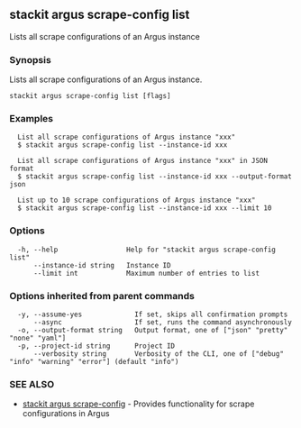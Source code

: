 ## stackit argus scrape-config list

Lists all scrape configurations of an Argus instance

### Synopsis

Lists all scrape configurations of an Argus instance.

```
stackit argus scrape-config list [flags]
```

### Examples

```
  List all scrape configurations of Argus instance "xxx"
  $ stackit argus scrape-config list --instance-id xxx

  List all scrape configurations of Argus instance "xxx" in JSON format
  $ stackit argus scrape-config list --instance-id xxx --output-format json

  List up to 10 scrape configurations of Argus instance "xxx"
  $ stackit argus scrape-config list --instance-id xxx --limit 10
```

### Options

```
  -h, --help                 Help for "stackit argus scrape-config list"
      --instance-id string   Instance ID
      --limit int            Maximum number of entries to list
```

### Options inherited from parent commands

```
  -y, --assume-yes             If set, skips all confirmation prompts
      --async                  If set, runs the command asynchronously
  -o, --output-format string   Output format, one of ["json" "pretty" "none" "yaml"]
  -p, --project-id string      Project ID
      --verbosity string       Verbosity of the CLI, one of ["debug" "info" "warning" "error"] (default "info")
```

### SEE ALSO

* [stackit argus scrape-config](./stackit_argus_scrape-config.md)	 - Provides functionality for scrape configurations in Argus

